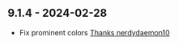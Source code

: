 ## 9.1.4 - 2024-02-28

- Fix prominent colors [Thanks nerdydaemon10](https://github.com/BeardedBear/bearded-theme/issues/158)
